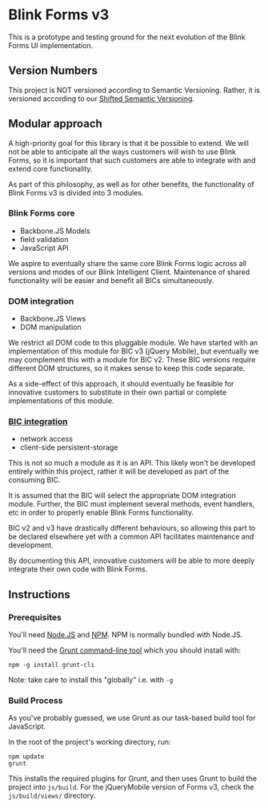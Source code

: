 # Blink Forms v3

This is a prototype and testing ground for the next evolution of the
Blink Forms UI implementation.

## Version Numbers

This project is NOT versioned according to Semantic Versioning. Rather, it is versioned according to our [Shifted Semantic Versioning](https://github.com/blinkmobile/docs/wiki/Process:-Semantic-Versioning#shifted-semantic-versioning).

## Modular approach

A high-priority goal for this library is that it be possible to extend. We will not be able to anticipate all the ways customers will wish to use Blink Forms, so it is important that such customers are able to integrate with and extend core functionality.

As part of this philosophy, as well as for other benefits, the functionality of Blink Forms v3 is divided into 3 modules.

### Blink Forms core

- Backbone.JS Models
- field validation
- JavaScript API

We aspire to eventually share the same core Blink Forms logic across all versions and modes of our Blink Intelligent Client. Maintenance of shared functionality will be easier and benefit all BICs simultaneously.

### DOM integration

- Backbone.JS Views
- DOM manipulation

We restrict all DOM code to this pluggable module. We have started with an implementation of this module for BIC v3 (jQuery Mobile), but eventually we may complement this with a module for BIC v2. These BIC versions require different DOM structures, so it makes sense to keep this code separate.

As a side-effect of this approach, it should eventually be feasible for innovative customers to substitute in their own partial or complete implementations of this module.

### [BIC integration](BIC.md)

- network access
- client-side persistent-storage

This is not so much a module as it is an API. This likely won't be developed entirely within this project, rather it will be developed as part of the consuming BIC.

It is assumed that the BIC will select the appropriate DOM integration module. Further, the BIC must implement several methods, event handlers, etc in order to properly enable Blink Forms functionality.

BIC v2 and v3 have drastically different behaviours, so allowing this part to be declared elsewhere yet with a common API facilitates maintenance and development.

By documenting this API, innovative customers will be able to more deeply integrate their own code with Blink Forms.


## Instructions

### Prerequisites

You'll need [Node.JS](nodejs.org) and [NPM](npmjs.org). NPM is normally
bundled with Node.JS.

You'll need the [Grunt command-line tool](gruntjs.com) which you should
install with:

    npm -g install grunt-cli

Note: take care to install this "globally" i.e. with `-g`

### Build Process

As you've probably guessed, we use Grunt as our task-based build tool
for JavaScript.

In the root of the project's working directory, run:

    npm update
    grunt

This installs the required plugins for Grunt, and then uses Grunt to
build the project into `js/build`. For the jQueryMobile version of Forms v3,
check the `js/build/views/` directory.
